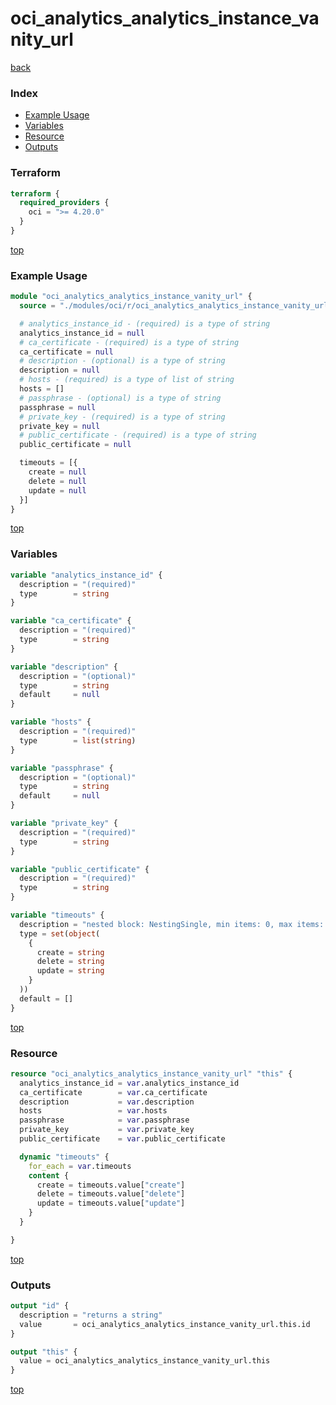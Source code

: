 # oci_analytics_analytics_instance_vanity_url

[back](../oci.md)

### Index

- [Example Usage](#example-usage)
- [Variables](#variables)
- [Resource](#resource)
- [Outputs](#outputs)

### Terraform

```terraform
terraform {
  required_providers {
    oci = ">= 4.20.0"
  }
}
```

[top](#index)

### Example Usage

```terraform
module "oci_analytics_analytics_instance_vanity_url" {
  source = "./modules/oci/r/oci_analytics_analytics_instance_vanity_url"

  # analytics_instance_id - (required) is a type of string
  analytics_instance_id = null
  # ca_certificate - (required) is a type of string
  ca_certificate = null
  # description - (optional) is a type of string
  description = null
  # hosts - (required) is a type of list of string
  hosts = []
  # passphrase - (optional) is a type of string
  passphrase = null
  # private_key - (required) is a type of string
  private_key = null
  # public_certificate - (required) is a type of string
  public_certificate = null

  timeouts = [{
    create = null
    delete = null
    update = null
  }]
}
```

[top](#index)

### Variables

```terraform
variable "analytics_instance_id" {
  description = "(required)"
  type        = string
}

variable "ca_certificate" {
  description = "(required)"
  type        = string
}

variable "description" {
  description = "(optional)"
  type        = string
  default     = null
}

variable "hosts" {
  description = "(required)"
  type        = list(string)
}

variable "passphrase" {
  description = "(optional)"
  type        = string
  default     = null
}

variable "private_key" {
  description = "(required)"
  type        = string
}

variable "public_certificate" {
  description = "(required)"
  type        = string
}

variable "timeouts" {
  description = "nested block: NestingSingle, min items: 0, max items: 0"
  type = set(object(
    {
      create = string
      delete = string
      update = string
    }
  ))
  default = []
}
```

[top](#index)

### Resource

```terraform
resource "oci_analytics_analytics_instance_vanity_url" "this" {
  analytics_instance_id = var.analytics_instance_id
  ca_certificate        = var.ca_certificate
  description           = var.description
  hosts                 = var.hosts
  passphrase            = var.passphrase
  private_key           = var.private_key
  public_certificate    = var.public_certificate

  dynamic "timeouts" {
    for_each = var.timeouts
    content {
      create = timeouts.value["create"]
      delete = timeouts.value["delete"]
      update = timeouts.value["update"]
    }
  }

}
```

[top](#index)

### Outputs

```terraform
output "id" {
  description = "returns a string"
  value       = oci_analytics_analytics_instance_vanity_url.this.id
}

output "this" {
  value = oci_analytics_analytics_instance_vanity_url.this
}
```

[top](#index)